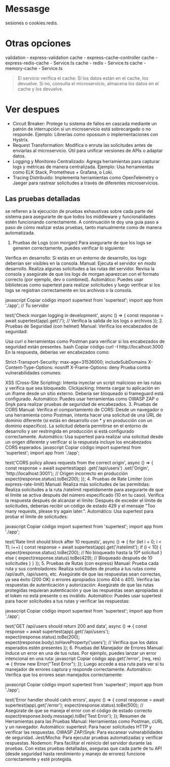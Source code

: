 # Messasge

sesiones o cookies.redis.


# Otras opciones 

validation - express-validation
cache - express-cache-controller
cache - express-redis-cache - Service.ts
cache - redis - Service.ts
cache - memory-cache - Service.ts

> El servicio verifica el cache:
Si los datos están en el cache, los devuelve.
Si no, consulta el microservicio, almacena los datos en el cache y los devuelve.


# Ver despues
- Circuit Breaker: Protege tu sistema de fallos en cascada mediante un patrón de interrupción si un microservicio está sobrecargado o no responde.
Ejemplo: Librerías como opossum o implementaciones con Hystrix.
- Request Transformation: 
Modifica o enruta las solicitudes antes de enviarlas al microservicio.
Útil para unificar versiones de APIs o adaptar datos.
- Logging y Monitoreo Centralizado: 
Agrega herramientas para capturar logs y métricas de manera centralizada.
Ejemplo: Usa herramientas como ELK Stack, Prometheus + Grafana, o Loki.
- Tracing Distribuido: 
Implementa herramientas como OpenTelemetry o Jaeger para rastrear solicitudes a través de diferentes microservicios.




## Las pruebas detalladas

 se refieren a la ejecución de pruebas exhaustivas sobre cada parte del sistema para asegurarte de que todos los middleware y funcionalidades estén funcionando correctamente. A continuación te doy una guía paso a paso de cómo realizar estas pruebas, tanto manualmente como de manera automatizada.

1. Pruebas de Logs (con morgan)
Para asegurarte de que los logs se generen correctamente, puedes verificar lo siguiente:

Verifica en desarrollo: Si estás en un entorno de desarrollo, los logs deberían ser visibles en la consola.
Manual:
Ejecuta el servidor en modo desarrollo.
Realiza algunas solicitudes a las rutas del servidor.
Revisa la consola y asegúrate de que los logs de morgan aparezcan con el formato correcto (por ejemplo, dev o combined).
Automático:
Puedes usar bibliotecas como supertest para realizar solicitudes y luego verificar si los logs se registran correctamente en los archivos o la consola.

javascript
Copiar código
import supertest from 'supertest';
import app from './app'; // Tu servidor

test('Check morgan logging in development', async () => {
  const response = await supertest(app).get('/');
  // Verifica la salida de los logs o archivos
});
2. Pruebas de Seguridad (con helmet)
Manual:
Verifica los encabezados de seguridad:

Usa curl o herramientas como Postman para verificar si los encabezados de seguridad están presentes.
bash
Copiar código
curl -I http://localhost:3000
En la respuesta, deberías ver encabezados como:

Strict-Transport-Security: max-age=31536000; includeSubDomains
X-Content-Type-Options: nosniff
X-Frame-Options: deny
Prueba contra vulnerabilidades comunes:

XSS (Cross-Site Scripting): Intenta inyectar un script malicioso en las rutas y verifica que sea bloqueado.
Clickjacking: Intenta cargar tu aplicación en un iframe desde un sitio externo. Debería ser bloqueado si frameguard está configurado.
Automático:
Puedes usar herramientas como OWASP ZAP o Snyk para realizar pruebas de seguridad de encabezados.
3. Pruebas de CORS
Manual:
Verifica el comportamiento de CORS:
Desde un navegador o una herramienta como Postman, intenta hacer una solicitud de una URL de dominio diferente (si estás en desarrollo con * y en producción con un dominio específico).
La solicitud debería permitirse en el entorno de desarrollo y ser restringida en producción si está configurado correctamente.
Automático:
Usa supertest para realizar una solicitud desde un origen diferente y verificar si la respuesta incluye los encabezados CORS esperados.
javascript
Copiar código
import supertest from 'supertest';
import app from './app';

test('CORS policy allows requests from the correct origin', async () => {
  const response = await supertest(app)
    .get('/api/users')
    .set('Origin', 'http://localhost:3001'); // Origen incorrecto en producción
  expect(response.status).toBe(200);
});
4. Pruebas de Rate Limiter (con express-rate-limit)
Manual:
Realiza más solicitudes de las permitidas:
Realiza solicitudes a la ruta /ratelimit repetidamente para asegurarte de que el límite se activa después del número especificado (10 en tu caso).
Verifica la respuesta después de alcanzar el límite:
Después de exceder el límite de solicitudes, deberías recibir un código de estado 429 y el mensaje "Too many requests, please try again later.".
Automático:
Usa supertest para probar el límite de solicitudes:

javascript
Copiar código
import supertest from 'supertest';
import app from './app';

test('Rate limit should block after 10 requests', async () => {
  for (let i = 0; i < 11; i++) {
    const response = await supertest(app).get('/ratelimit');
    if (i < 10) {
      expect(response.status).toBe(200); // No bloqueado hasta la 10ª solicitud
    } else {
      expect(response.status).toBe(429); // Bloqueado después de 10 solicitudes
    }
  }
});
5. Pruebas de Rutas (con express)
Manual:
Prueba cada ruta y sus controladores:
Realiza solicitudes de prueba a tus rutas como /api/auth, /api/users, etc.
Asegúrate de que las respuestas sean correctas, ya sea éxito (200 OK) o errores apropiados (como 404 o 401).
Verifica las respuestas de autenticación y autorización:
Asegúrate de que las rutas protegidas requieran autenticación y que las respuestas sean apropiadas si el token no está presente o es inválido.
Automático:
Puedes usar supertest para hacer solicitudes a tus rutas y verificar las respuestas:

javascript
Copiar código
import supertest from 'supertest';
import app from './app';

test('GET /api/users should return 200 and data', async () => {
  const response = await supertest(app).get('/api/users');
  expect(response.status).toBe(200);
  expect(response.body).toHaveProperty('users'); // Verifica que los datos esperados estén presentes
});
6. Pruebas del Manejador de Errores
Manual:
Induce un error en una de tus rutas. Por ejemplo, puedes lanzar un error intencional en una ruta:
javascript
Copiar código
app.get('/error', (req, res) => { throw new Error("Test Error"); });
Luego accede a esa ruta para ver si tu manejador de errores captura y responde correctamente.
Automático:
Verifica que los errores sean manejados correctamente:

javascript
Copiar código
import supertest from 'supertest';
import app from './app';

test('Error handler should catch errors', async () => {
  const response = await supertest(app).get('/error');
  expect(response.status).toBe(500); // Asegúrate de que se maneja el error con el código de estado correcto
  expect(response.body.message).toBe('Test Error');
});
Resumen de Herramientas para las Pruebas
Manual: Herramientas como Postman, cURL y un navegador.
Automático:
supertest: Para hacer solicitudes HTTP y verificar las respuestas.
OWASP ZAP/Snyk: Para escanear vulnerabilidades de seguridad.
Jest/Mocha: Para ejecutar pruebas automatizadas y verificar respuestas.
Nodemon: Para facilitar el reinicio del servidor durante las pruebas.
Con estas pruebas detalladas, aseguras que cada parte de tu API (desde seguridad hasta rendimiento y manejo de errores) funcione correctamente y esté protegida.

